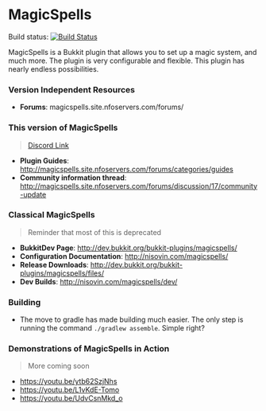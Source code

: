 # MagicSpells
Build status: [![Build Status](https://travis-ci.org/TheComputerGeek2/MagicSpells.svg?branch=master)](https://travis-ci.org/TheComputerGeek2/MagicSpells)

MagicSpells is a Bukkit plugin that allows you to set up a magic system, and much more. The plugin is very configurable and flexible.
This plugin has nearly endless possibilities.

### Version Independent Resources
- **Forums**: magicspells.site.nfoservers.com/forums/


### This version of MagicSpells
> [Discord Link](https://discord.gg/FJXfDPZ)
- **Plugin Guides**: http://magicspells.site.nfoservers.com/forums/categories/guides
- **Community information thread**: http://magicspells.site.nfoservers.com/forums/discussion/17/community-update


### Classical MagicSpells
> Reminder that most of this is deprecated
- **BukkitDev Page**: http://dev.bukkit.org/bukkit-plugins/magicspells/  
- **Configuration Documentation**: http://nisovin.com/magicspells/  
- **Release Downloads**: http://dev.bukkit.org/bukkit-plugins/magicspells/files/  
- **Dev Builds**: http://nisovin.com/magicspells/dev/  

### Building
- The move to gradle has made building much easier. The only step is running the command `./gradlew assemble`. Simple right?

### Demonstrations of MagicSpells in Action
> More coming soon
- https://youtu.be/ytb62SzjNhs
- https://youtu.be/L1vKdE-Tomo
- https://youtu.be/UdvCsnMkd_o